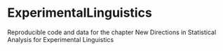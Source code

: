 # ExperimentalLinguistics
Reproducible code and data for the chapter New Directions in Statistical Analysis for Experimental Linguistics
